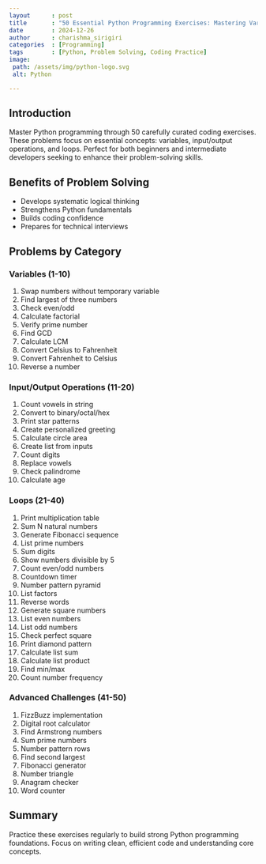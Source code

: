 ```yaml
---
layout      : post  
title       : "50 Essential Python Programming Exercises: Mastering Variables, I/O, and Loops"  
date        : 2024-12-26  
author      : charishma_sirigiri
categories  : [Programming]  
tags        : [Python, Problem Solving, Coding Practice]  
image:  
 path: /assets/img/python-logo.svg 
 alt: Python

---  
```


## Introduction
Master Python programming through 50 carefully curated coding exercises. These problems focus on essential concepts: variables, input/output operations, and loops. Perfect for both beginners and intermediate developers seeking to enhance their problem-solving skills.

## Benefits of Problem Solving
- Develops systematic logical thinking
- Strengthens Python fundamentals
- Builds coding confidence
- Prepares for technical interviews

## Problems by Category

### Variables (1-10)
1. Swap numbers without temporary variable
2. Find largest of three numbers
3. Check even/odd
4. Calculate factorial
5. Verify prime number
6. Find GCD
7. Calculate LCM
8. Convert Celsius to Fahrenheit
9. Convert Fahrenheit to Celsius
10. Reverse a number

### Input/Output Operations (11-20)
1. Count vowels in string
2. Convert to binary/octal/hex
3. Print star patterns
4. Create personalized greeting
5. Calculate circle area
6. Create list from inputs
7. Count digits
8. Replace vowels
9. Check palindrome
10. Calculate age

### Loops (21-40)
1. Print multiplication table
2. Sum N natural numbers
3. Generate Fibonacci sequence
4. List prime numbers
5. Sum digits
6. Show numbers divisible by 5
7. Count even/odd numbers
8. Countdown timer
9. Number pattern pyramid
10. List factors
11. Reverse words
12. Generate square numbers
13. List even numbers
14. List odd numbers
15. Check perfect square
16. Print diamond pattern
17. Calculate list sum
18. Calculate list product
19. Find min/max
20. Count number frequency

### Advanced Challenges (41-50)
1. FizzBuzz implementation
2. Digital root calculator
3. Find Armstrong numbers
4. Sum prime numbers
5. Number pattern rows
6. Find second largest
7. Fibonacci generator
8. Number triangle
9. Anagram checker
10. Word counter

## Summary
Practice these exercises regularly to build strong Python programming foundations. Focus on writing clean, efficient code and understanding core concepts.
